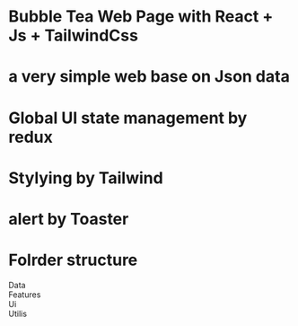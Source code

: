 # Bubble Tea Web Page with React + Js + TailwindCss

# a very simple web base on Json data

# Global UI state management by redux

# Stylying by Tailwind

# alert by Toaster

# Folrder structure

Data <br>
Features<br>
Ui<br>
Utilis<br>
